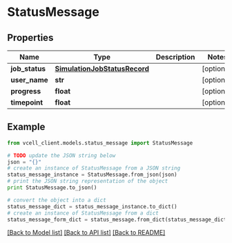 # StatusMessage


## Properties
Name | Type | Description | Notes
------------ | ------------- | ------------- | -------------
**job_status** | [**SimulationJobStatusRecord**](SimulationJobStatusRecord.md) |  | [optional] 
**user_name** | **str** |  | [optional] 
**progress** | **float** |  | [optional] 
**timepoint** | **float** |  | [optional] 

## Example

```python
from vcell_client.models.status_message import StatusMessage

# TODO update the JSON string below
json = "{}"
# create an instance of StatusMessage from a JSON string
status_message_instance = StatusMessage.from_json(json)
# print the JSON string representation of the object
print StatusMessage.to_json()

# convert the object into a dict
status_message_dict = status_message_instance.to_dict()
# create an instance of StatusMessage from a dict
status_message_form_dict = status_message.from_dict(status_message_dict)
```
[[Back to Model list]](../README.md#documentation-for-models) [[Back to API list]](../README.md#documentation-for-api-endpoints) [[Back to README]](../README.md)


